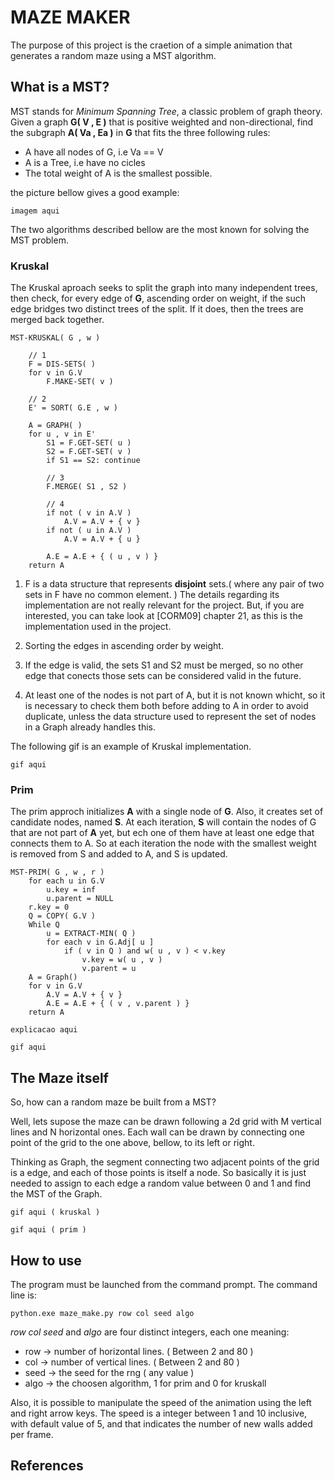 # MAZE MAKER

The purpose of this project is the craetion of a simple animation that generates a random maze 
using a MST algorithm.

## What is a MST?

MST stands for *Minimum Spanning Tree*, a classic problem of graph theory. Given a graph **G( V , E )**
that is positive weighted and non-directional, find the subgraph **A( Va , Ea )** in **G** that fits the three
following rules:

* A have all nodes of G, i.e Va == V 
* A is a Tree, i.e have no cicles
* The total weight of A is the smallest possible.

the picture bellow gives a good example:

```
imagem aqui 
```

The two algorithms described bellow are the most known for solving the MST problem.

### Kruskal

The Kruskal aproach seeks to split the graph into many independent trees, then check,
for every edge of **G**, ascending order on weight, if the such edge bridges two distinct
trees of the split. If it does, then the trees are merged back together.

```
MST-KRUSKAL( G , w )

    // 1
    F = DIS-SETS( )
    for v in G.V
        F.MAKE-SET( v )

    // 2
    E' = SORT( G.E , w )

    A = GRAPH( )
    for u , v in E'
        S1 = F.GET-SET( u )
        S2 = F.GET-SET( v )
        if S1 == S2: continue

        // 3
        F.MERGE( S1 , S2 )
        
        // 4
        if not ( v in A.V )
            A.V = A.V + { v }
        if not ( u in A.V )
            A.V = A.V + { u }
        
        A.E = A.E + { ( u , v ) }
    return A
```

1. F is a data structure that represents **disjoint** sets.( where any pair of two sets in F have no 
common element. ) The details regarding its implementation are not really relevant for the project.
But, if you are interested, you can take look at [CORM09] chapter 21, as this is the implementation
used in the project.

2. Sorting the edges in ascending order by weight.

3. If the edge is valid, the sets S1 and S2 must be merged, so no other edge that conects those sets
can be considered valid in the future.

4. At least one of the nodes is not part of A, but it is not known whicht, so it is necessary to check
them both before adding to A in order to avoid duplicate, unless the data structure used to represent
the set of nodes in a Graph already handles this.

The following gif is an example of Kruskal implementation.
```
gif aqui
```

### Prim

The prim approch initializes **A** with a single node of **G**. Also, it creates 
set of candidate nodes, named **S**. At each iteration, **S** will contain the nodes of G
that are not part of **A** yet, but ech one of them have at least one edge that connects them to
A. So at each iteration the node with the smallest weight is removed from S and added to A, and S
is updated.

```
MST-PRIM( G , w , r )
    for each u in G.V
        u.key = inf
        u.parent = NULL
    r.key = 0
    Q = COPY( G.V )
    While Q
        u = EXTRACT-MIN( Q )
        for each v in G.Adj[ u ]
            if ( v in Q ) and w( u , v ) < v.key
                v.key = w( u , v )
                v.parent = u
    A = Graph()
    for v in G.V
        A.V = A.V + { v }
        A.E = A.E + { ( v , v.parent ) }
    return A
```

```
explicacao aqui
```

```
gif aqui
```

## The Maze itself

So, how can a random maze be built from a MST?

Well, lets supose the maze can be drawn following a 2d grid with M vertical
lines and N horizontal ones. Each wall can be drawn by connecting one point of the grid
to the one above, bellow, to its left or right.

Thinking as Graph, the segment connecting two adjacent points of the grid is a edge, and 
each of those points is itself a node. So basically it is just needed to assign to each edge
a random value between 0 and 1 and find the MST of the Graph.

```
gif aqui ( kruskal )
```

```
gif aqui ( prim )
```

## How to use

The program must be launched from the command prompt. The command line is:
```
python.exe maze_make.py row col seed algo
```

*row* *col* *seed* and *algo* are four distinct integers, each one meaning:
* row -> number of horizontal lines. ( Between 2 and 80 )
* col -> number of vertical lines.   ( Between 2 and 80 )
* seed -> the seed for the rng       ( any value )
* algo -> the choosen algorithm, 1 for prim and 0 for kruskall

Also, it is possible to manipulate the speed of the animation using the left and right arrow
keys. The speed is a integer between 1 and 10 inclusive, with default value of 5, and that indicates
the number of new walls added per frame. 

## References

